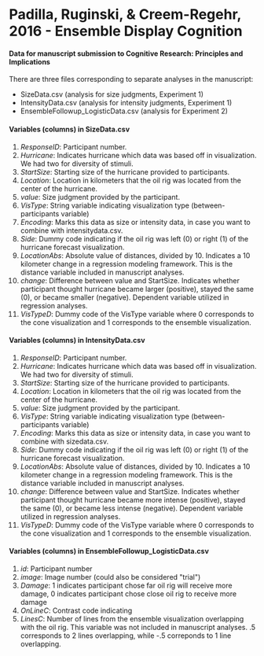 # Padilla, Ruginski, & Creem-Regehr, 2016 - Ensemble Display Cognition
#### Data for manuscript submission to Cognitive Research: Principles and Implications

There are three files corresponding to separate analyses in the manuscript:
-  SizeData.csv (analysis for size judgments, Experiment 1)
-  IntensityData.csv (analysis for intensity judgments, Experiment 1)
-  EnsembleFollowup_LogisticData.csv (analysis for Experiment 2)

#### Variables (columns) in SizeData.csv
1. *ResponseID*: Participant number.
2. *Hurricane*: Indicates hurricane which data was based off in visualization. We had two for diversity of stimuli.
3. *StartSize*: Starting size of the hurricane provided to participants.
4. *Location*: Location in kilometers that the oil rig was located from the center of the hurricane.
5. *value*: Size judgment provided by the participant.
6. *VisType*: String variable indicating visualization type (between-participants variable)
7. *Encoding*: Marks this data as size or intensity data, in case you want to combine with intensitydata.csv.
8. *Side*: Dummy code indicating if the oil rig was left (0) or right (1) of the hurricane forecast visualization.
9. *LocationAbs*: Absolute value of distances, divided by 10. Indicates a 10 kilometer change in a regression modeling framework. This is the distance variable included in manuscript analyses.
10. *change*: Difference between value and StartSize. Indicates whether participant thought hurricane became larger (positive), stayed the same (0), or became smaller (negative). Dependent variable utilized in regression analyses.
11. *VisTypeD*: Dummy code of the VisType variable where 0 corresponds to the cone visualization and 1 corresponds to the ensemble visualization.

#### Variables (columns) in IntensityData.csv
1. *ResponseID*: Participant number.
2. *Hurricane*: Indicates hurricane which data was based off in visualization. We had two for diversity of stimuli.
3. *StartSize*: Starting size of the hurricane provided to participants.
4. *Location*: Location in kilometers that the oil rig was located from the center of the hurricane.
5. *value*: Size judgment provided by the participant.
6. *VisType*: String variable indicating visualization type (between-participants variable)
7. *Encoding*: Marks this data as size or intensity data, in case you want to combine with sizedata.csv.
8. *Side*: Dummy code indicating if the oil rig was left (0) or right (1) of the hurricane forecast visualization.
9. *LocationAbs*: Absolute value of distances, divided by 10. Indicates a 10 kilometer change in a regression modeling framework. This is the distance variable included in manuscript analyses.
10. *change*: Difference between value and StartSize. Indicates whether participant thought hurricane became more intense (positive), stayed the same (0), or became less intense (negative). Dependent variable utilized in regression analyses.
11. *VisTypeD*: Dummy code of the VisType variable where 0 corresponds to the cone visualization and 1 corresponds to the ensemble visualization.

#### Variables (columns) in EnsembleFollowup_LogisticData.csv
1. *id*: Participant number
2. *image*: Image number (could also be considered "trial")
3. *Damage*: 1 indicates participant chose far oil rig will receive more damage, 0 indicates participant chose close oil rig to receive more damage
4. *OnLineC*: Contrast code indicating
5. *LinesC*: Number of lines from the ensemble visualization overlapping with the oil rig. This variable was not included in manuscript analyses. .5 corresponds to 2 lines overlapping, while -.5 correponds to 1 line overlapping.
